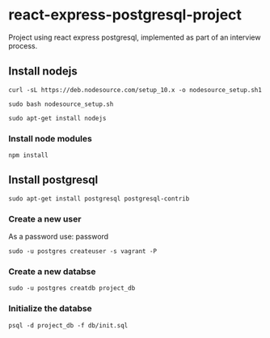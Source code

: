 # react-express-postgresql-project

Project using react express postgresql, implemented as part of an interview process.

## Install nodejs

`curl -sL https://deb.nodesource.com/setup_10.x -o nodesource_setup.sh1`

`sudo bash nodesource_setup.sh`

`sudo apt-get install nodejs`

### Install node modules

`npm install`

## Install postgresql

`sudo apt-get install postgresql postgresql-contrib`

### Create a new user

As a password use: password

`sudo -u postgres createuser -s vagrant -P`

### Create a new databse

`sudo -u postgres creatdb project_db`

### Initialize the databse

`psql -d project_db -f db/init.sql`



